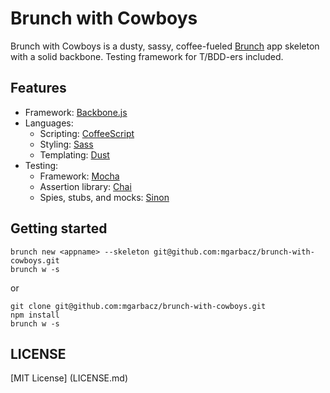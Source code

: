 # Brunch with Cowboys

Brunch with Cowboys is a dusty, sassy, coffee-fueled [Brunch](http://brunch.io/)
app skeleton with a solid backbone. Testing framework for T/BDD-ers included.

## Features
- Framework: [Backbone.js](http://backbonejs.org/)
- Languages:
    - Scripting: [CoffeeScript](http://coffeescript.org/)
    - Styling: [Sass](http://sass-lang.com/)
    - Templating: [Dust](http://akdubya.github.com/dustjs)
- Testing: 
    - Framework: [Mocha](http://mochajs.org/)
    - Assertion library: [Chai](http://chaijs.com/)
    - Spies, stubs, and mocks: [Sinon](http://sinonjs.org)

## Getting started

    brunch new <appname> --skeleton git@github.com:mgarbacz/brunch-with-cowboys.git
    brunch w -s

or

    git clone git@github.com:mgarbacz/brunch-with-cowboys.git
    npm install
    brunch w -s

## LICENSE
[MIT License] (LICENSE.md)
